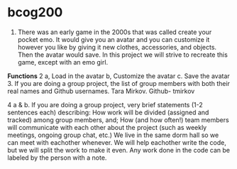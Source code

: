 # bcog200
1. There was an early game in the 2000s that was called create your pocket emo. It would give you an avatar and you can customize it however you like by giving it new clothes, accessories, and objects. Then the avatar would save. In this project we will strive to recreate this game, except with an emo girl.

**Functions**
2 a, Load in the avatar
  b, Customize the avatar 
  c. Save the avatar
3. If you are doing a group project, the list of group members with both their real names and Github usernames.
Tara Mirkov. Github- tmirkov

4 a & b. If you are doing a group project, very brief statements (1-2 sentences each) describing:
How work will be divided (assigned and tracked) among group members, and;
How (and how often!) team members will communicate with each other about the project (such as weekly meetings, ongoing group chat, etc.)
We live in the same dorm hall so we can meet with eachother whenever. We will help eachother write the code, but we will split the work to make it even. Any work done in the code can be labeled by the person with a note.
